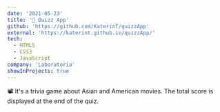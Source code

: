 ```yaml
---
date: '2021-05-23'
title: '🎥 Quizz App'
github: 'https://github.com/KaterinT/quizzApp'
external: 'https://katerint.github.io/quizzApp/'
tech:
  - HTML5 
  - CSS3 
  - JavaScript
company: 'Laboratoria'
showInProjects: true
---
```


📽 It's a trivia game about Asian and American movies. The total score is displayed at the end of the quiz.
